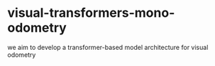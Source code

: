 # visual-transformers-mono-odometry
we aim to  develop a transformer-based model architecture for visual odometry
